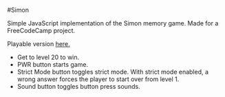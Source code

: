 #Simon

Simple JavaScript implementation of the Simon memory game. Made for a FreeCodeCamp project.

Playable version [here.](http://templetonpr.github.io/fcc-simon/)

* Get to level 20 to win.
* PWR button starts game.
* Strict Mode button toggles strict mode. With strict mode enabled, a wrong answer forces the player to start over from level 1.
* Sound button toggles button press sounds.